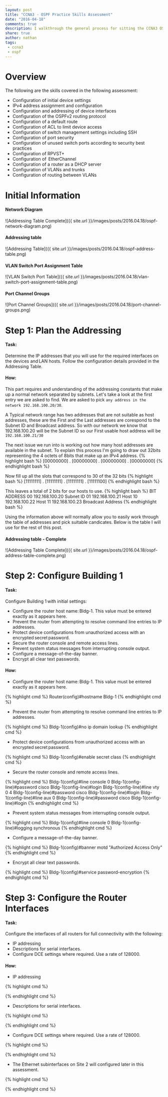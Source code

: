 ```yaml
---
layout: post
title: "CCNA3 - OSPF Practice Skills Assessment"
date: "2016-04-18"
comments: true
description: I walkthrough the general process for sitting the CCNA3 OSPF Skills Assessment
share: true
author: nathan
tags:
 - ccna3
 - ospf
---
```


# Overview

The following are the skills covered in the following assessment:

* Configuration of initial device settings
* IPv4 address assignment and configuration
* Configuration and addressing of device interfaces
* Configuration of the OSPFv2 routing protocol
* Configuration of a default route
* Configuration of ACL to limit device access
* Configuration of switch management settings including SSH
* Configuration of port security
* Configuration of unused switch ports according to security best practices
* Configuration of RPVST+
* Configuration of  EtherChannel 
* Configuration of a router as a DHCP server
* Configuration of VLANs and trunks
* Configuration of routing between VLANs

# Initial Information

#### **Network Diagram**
![Addressing Table Complete]({{ site.url }}/images/posts/2016.04.18/ospf-network-diagram.png)

#### **Addressing table**
![Addressing Table]({{ site.url }}/images/posts/2016.04.18/ospf-address-table.png)

#### **VLAN Switch Port Assignment Table**
![VLAN Switch Port Table]({{ site.url }}/images/posts/2016.04.18/vlan-switch-port-assignment-table.png)

#### **Port Channel Groups**
![Port Channel Groups]({{ site.url }}/images/posts/2016.04.18/port-channel-groups.png)

# Step 1: Plan the Addressing

#### **Task:**
Determine the IP addresses that you will use for the required interfaces on the devices and LAN hosts. Follow the configuration details provided in the Addressing Table.

#### **How:**
This part requires and understanding of the addressing constants that make up a normal network separated by subnets. Let's take a look at the first entry we are asked to find. We are asked to pick `any address in the network 192.168.100.20/30`.

A Typical network range has two addresses that are not suitable as host addresses, these are the First and the Last addresses are corespond to the Subnet ID and Broadcast address. So with our network we know that 192.168.100.20 will be the Subnet ID so our First usable host address will be `192.168.100.21/30`

The next issue we run into is working out how many host addresses are available in the subnet. To explain this process I'm going to draw out 32bits representing the 4 octets of 8bits that make up an IPv4 address.
{% highlight bash %}
[00000000] . [00000000] . [00000000] . [00000000]
{% endhighlight bash %}

Now fill up all the slots that correspond to 30 of the 32 bits
{% highlight bash %}
[11111111] . [11111111] . [11111111] . [11111100]
{% endhighlight bash %}

This leaves a total of 2 bits for our hosts to use.
{% highlight bash %}
BIT     ADDRESS
00      192.168.100.20      Subnet ID
01      192.168.100.21      Host
10      192.168.100.22      Host
11      192.168.100.23      Broadcast Address
{% endhighlight bash %}

Using the information above will normally allow you to easily work through the table of addresses and pick suitable candicates. Below is the table I will use for the rest of this post.

#### **Addressing table - Complete**
![Addressing Table Complete]({{ site.url }}/images/posts/2016.04.18/ospf-address-table-complete.png)

# Step 2: Configure Building 1

#### **Task:**
Configure Building 1 with initial settings:

* Configure the router host name: Bldg-1. This value must be entered exactly as it appears here.
* Prevent the router from attempting to resolve command line entries to IP addresses.
* Protect device configurations from unauthorized access with an encrypted secret password.
* Secure the router console and remote access lines.
* Prevent system status messages from interrupting console output.
* Configure a message-of-the-day banner.
* Encrypt all clear text passwords.

#### **How:**
* Configure the router host name: Bldg-1. This value must be entered exactly as it appears here.

{% highlight cmd %}
Router(config)#hostname Bldg-1
{% endhighlight cmd %}

* Prevent the router from attempting to resolve command line entries to IP addresses.

{% highlight cmd %}
Bldg-1(config)#no ip domain lookup
{% endhighlight cmd %}

* Protect device configurations from unauthorized access with an encrypted secret password.

{% highlight cmd %}
Bldg-1(config)#enable secret class
{% endhighlight cmd %}

* Secure the router console and remote access lines.

{% highlight cmd %}
Bldg-1(config)#line console 0
Bldg-1(config-line)#password cisco
Bldg-1(config-line)#login
Bldg-1(config-line)#line vty 0 4
Bldg-1(config-line)#password cisco
Bldg-1(config-line)#login
Bldg-1(config-line)#line aux 0
Bldg-1(config-line)#password cisco
Bldg-1(config-line)#login
{% endhighlight cmd %}

* Prevent system status messages from interrupting console output.

{% highlight cmd %}
Bldg-1(config)#line console 0
Bldg-1(config-line)#logging synchronous
{% endhighlight cmd %}

* Configure a message-of-the-day banner.

{% highlight cmd %}
Bldg-1(config)#banner motd "Authorized Access Only"
{% endhighlight cmd %}

* Encrypt all clear text passwords.

{% highlight cmd %}
Bldg-1(config)#service password-encryption
{% endhighlight cmd %}

# Step 3: Configure the Router Interfaces

#### **Task:**
Configure the interfaces of all routers for full connectivity with the following:

* IP addressing
* Descriptions for serial interfaces.
* Configure DCE settings where required. Use a rate of 128000.

#### **How:**
* IP addressing

{% highlight cmd %}

{% endhighlight cmd %}

* Descriptions for serial interfaces.

{% highlight cmd %}

{% endhighlight cmd %}

* Configure DCE settings where required. Use a rate of 128000.

{% highlight cmd %}

{% endhighlight cmd %}

* The Ethernet subinterfaces on Site 2 will configured later in this assessment.

{% highlight cmd %}

{% endhighlight cmd %}

